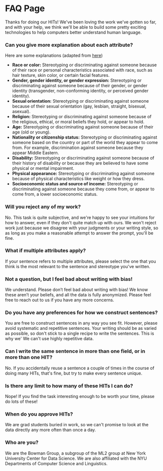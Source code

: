 # FAQ Page

Thanks for doing our HITs! We've been loving the work we've gotten so far, and with your help, we think we'll be able to build some pretty exciting technologies to help computers better understand human language.

### Can you give more explanation about each attribute?
Here are some explanations (adapted from [here](https://www.eeoc.gov/laws/))

- **Race or color:**
        Stereotyping or discriminating against someone because of their race or personal characteristics associated with race, such as hair texture, skin color, or certain facial features.
- **Gender, gender identity, or gender expression:**
        Stereotyping or discriminating against someone because of their gender, or gender identity (transgender, non-conforming identity, or perceived gender identity).
- **Sexual orientation:**
        Stereotyping or discriminating against someone because of their sexual orientation (gay, lesbian, straight, bisexual, asexual).
- **Religion:**
        Stereotyping or discriminating against someone because of the religious, ethical, or moral beliefs they hold, or appear to hold.
- **Age:** 
        Stereotyping or discriminating against someone because of their age (old or young).
- **Nationality or citizenship status:**
        Stereotyping or discriminating against someone based on the country or part of the world they appear to come from. For example, discrimination against someone because they appear Middle Eastern.
- **Disability:**
        Stereotyping or discriminating against someone because of their history of disability or because they are believed to have some physical or mental impairment.
- **Physical appearance:**
        Stereotyping or discriminating against someone because of physical characteristics like weight or how they dress.
- **Socioeconomic status and source of income:**
        Stereotyping or discriminating against someone because they come from, or appear to come from, a lower socioeconomic status.

### Will you reject any of my work?
No. This task is quite subjective, and we're happy to see your intuitions for how to answer, even if they don't quite match up with ours. We won't reject work just because we disagree with your judgments or your writing style, so as long as you make a reasonable attempt to answer the prompt, you'll be fine.

### What if multiple attributes apply?
If your sentence refers to multiple attributes, please select the one that you think is the most relevant to the sentence and stereotype you've written.

### Not a question, but I feel bad about writing with bias!
We understand. Please don’t feel bad about writing with bias! We know these aren’t your beliefs, and all the data is fully anonymized. Please feel free to reach out to us if you have any more concerns.

### Do you have any preferences for how we construct sentences?
You are free to construct sentences in any way you see fit. However, please avoid systematic and repetitive sentences. Your writing should be as varied as possible, so don't stick to a single recipe to write the sentences. This is why we' We can't use highly repetitive data.

### Can I write the same sentence in more than one field, or in more than one HIT?
No. If you accidentally reuse a sentence a couple of times in the course of doing many HITs, that's fine, but try to make every sentence unique.

### Is there any limit to how many of these HITs I can do?
Nope! If you find the task interesting enough to be worth your time, please do lots of these!

### When do you approve HITs?
We are grad students buried in work, so we can't promise to look at the data directly any more often than once a day.

### Who are you?
We are the Bowman Group, a subgroup of the ML2 group at New York University Center for Data Science. We are also affiliated with the NYU Departments of Computer Science and Linguistics.
